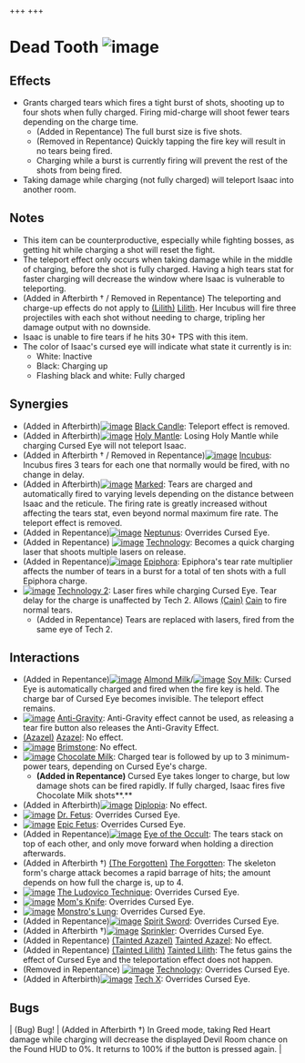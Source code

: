 +++
+++

 # Dead Tooth ![image](/image/Dead_Tooth.png) 


Effects
---------


* Grants charged tears which fires a tight burst of shots, shooting up to four shots when fully charged. Firing mid-charge will shoot fewer tears depending on the charge time.
	+ (Added in Repentance) The full burst size is five shots.
	+ (Removed in Repentance) Quickly tapping the fire key will result in no tears being fired.
	+ Charging while a burst is currently firing will prevent the rest of the shots from being fired.
* Taking damage while charging (not fully charged) will teleport Isaac into another room.


Notes
-------


* This item can be counterproductive, especially while fighting bosses, as getting hit while charging a shot will reset the fight.
* The teleport effect only occurs when taking damage while in the middle of charging, before the shot is fully charged. Having a high tears stat for faster charging will decrease the window where Isaac is vulnerable to teleporting.
* (Added in Afterbirth † / Removed in Repentance) The teleporting and charge-up effects do not apply to  [(Lilith)](/wiki/Lilith "Lilith") [Lilith](/wiki/Lilith "Lilith"). Her Incubus will fire three projectiles with each shot without needing to charge, tripling her damage output with no downside.
* Isaac is unable to fire tears if he hits 30+ TPS with this item.
* The color of Isaac's cursed eye will indicate what state it currently is in:
	+ White: Inactive
	+ Black: Charging up
	+ Flashing black and white: Fully charged


Synergies
-----------


* (Added in Afterbirth)[![image](/image/Black_Candle.png)](/wiki/Black_Candle "Black Candle") [Black Candle](/wiki/Black_Candle "Black Candle"): Teleport effect is removed.
* (Added in Afterbirth)[![image](/image/Holy_Mantle.png)](/wiki/Holy_Mantle "Holy Mantle") [Holy Mantle](/wiki/Holy_Mantle "Holy Mantle"): Losing Holy Mantle while charging Cursed Eye will not teleport Isaac.
* (Added in Afterbirth † / Removed in Repentance)[![image](/image/Incubus.png)](/wiki/Incubus "Incubus") [Incubus](/wiki/Incubus "Incubus"): Incubus fires 3 tears for each one that normally would be fired, with no change in delay.
* (Added in Afterbirth)[![image](/image/Marked.png)](/wiki/Marked "Marked") [Marked](/wiki/Marked "Marked"): Tears are charged and automatically fired to varying levels depending on the distance between Isaac and the reticule. The firing rate is greatly increased without affecting the tears stat, even beyond normal maximum fire rate. The teleport effect is removed.
* (Added in Repentance)[![image](/image/Neptunus.png)](/wiki/Neptunus "Neptunus") [Neptunus](/wiki/Neptunus "Neptunus"): Overrides Cursed Eye.
* (Added in Repentance) [![image](/image/Technology.png)](/wiki/Technology "Technology") [Technology](/wiki/Technology "Technology"): Becomes a quick charging laser that shoots multiple lasers on release.
* (Added in Repentance)[![image](/image/Epiphora.png)](/wiki/Epiphora "Epiphora") [Epiphora](/wiki/Epiphora "Epiphora"): Epiphora's tear rate multiplier affects the number of tears in a burst for a total of ten shots with a full Epiphora charge.
* [![image](/image/Technology_2.png)](/wiki/Technology_2 "Technology 2") [Technology 2](/wiki/Technology_2 "Technology 2"): Laser fires while charging Cursed Eye. Tear delay for the charge is unaffected by Tech 2. Allows  [(Cain)](/wiki/Cain "Cain") [Cain](/wiki/Cain "Cain") to fire normal tears.
	+ (Added in Repentance) Tears are replaced with lasers, fired from the same eye of Tech 2.


Interactions
--------------


* (Added in Repentance)[![image](/image/Almond_Milk.png)](/wiki/Almond_Milk "Almond Milk") [Almond Milk](/wiki/Almond_Milk "Almond Milk")/[![image](/image/Soy_Milk.png)](/wiki/Soy_Milk "Soy Milk") [Soy Milk](/wiki/Soy_Milk "Soy Milk"): Cursed Eye is automatically charged and fired when the fire key is held. The charge bar of Cursed Eye becomes invisible. The teleport effect remains.
* [![image](/image/Anti-Gravity.png)](/wiki/Anti-Gravity "Anti-Gravity") [Anti-Gravity](/wiki/Anti-Gravity "Anti-Gravity"): Anti-Gravity effect cannot be used, as releasing a tear fire button also releases the Anti-Gravity Effect.
* [(Azazel)](/wiki/Azazel "Azazel") [Azazel](/wiki/Azazel "Azazel"): No effect.
* [![image](/image/Brimstone.png)](/wiki/Brimstone "Brimstone") [Brimstone](/wiki/Brimstone "Brimstone"): No effect.
* [![image](/image/Chocolate_Milk.png)](/wiki/Chocolate_Milk "Chocolate Milk") [Chocolate Milk](/wiki/Chocolate_Milk "Chocolate Milk"): Charged tear is followed by up to 3 minimum-power tears, depending on Cursed Eye's charge.
	+ **(Added in Repentance)** Cursed Eye takes longer to charge, but low damage shots can be fired rapidly. If fully charged, Isaac fires five Chocolate Milk shots**.**
* (Added in Afterbirth)[![image](/image/Diplopia.png)](/wiki/Diplopia "Diplopia") [Diplopia](/wiki/Diplopia "Diplopia"): No effect.
* [![image](/image/Dr._Fetus.png)](/wiki/Dr._Fetus "Dr. Fetus") [Dr. Fetus](/wiki/Dr._Fetus "Dr. Fetus"): Overrides Cursed Eye.
* [![image](/image/Epic_Fetus.png)](/wiki/Epic_Fetus "Epic Fetus") [Epic Fetus](/wiki/Epic_Fetus "Epic Fetus"): Overrides Cursed Eye.
* (Added in Repentance)[![image](/image/Eye_of_the_Occult.png)](/wiki/Eye_of_the_Occult "Eye of the Occult") [Eye of the Occult](/wiki/Eye_of_the_Occult "Eye of the Occult"): The tears stack on top of each other, and only move forward when holding a direction afterwards.
* (Added in Afterbirth †)  [(The Forgotten)](/wiki/The_Forgotten "The Forgotten") [The Forgotten](/wiki/The_Forgotten "The Forgotten"): The skeleton form's charge attack becomes a rapid barrage of hits; the amount depends on how full the charge is, up to 4.
* [![image](/image/The_Ludovico_Technique.png)](/wiki/The_Ludovico_Technique "The Ludovico Technique") [The Ludovico Technique](/wiki/The_Ludovico_Technique "The Ludovico Technique"): Overrides Cursed Eye.
* [![image](/image/Mom%27s_Knife.png)](/wiki/Mom%27s_Knife "Mom's Knife") [Mom's Knife](/wiki/Mom%27s_Knife "Mom's Knife"): Overrides Cursed Eye.
* [![image](/image/Monstro%27s_Lung.png)](/wiki/Monstro%27s_Lung "Monstro's Lung") [Monstro's Lung](/wiki/Monstro%27s_Lung "Monstro's Lung"): Overrides Cursed Eye.
* (Added in Repentance)[![image](/image/Spirit_Sword.png)](/wiki/Spirit_Sword "Spirit Sword") [Spirit Sword](/wiki/Spirit_Sword "Spirit Sword"): Overrides Cursed Eye.
* (Added in Afterbirth †)[![image](/image/Sprinkler.png)](/wiki/Sprinkler "Sprinkler") [Sprinkler](/wiki/Sprinkler "Sprinkler"): Overrides Cursed Eye.
* (Added in Repentance) [(Tainted Azazel)](/wiki/Tainted_Azazel "Tainted Azazel") [Tainted Azazel](/wiki/Tainted_Azazel "Tainted Azazel"): No effect.
* (Added in Repentance) [(Tainted Lilith)](/wiki/Tainted_Lilith "Tainted Lilith") [Tainted Lilith](/wiki/Tainted_Lilith "Tainted Lilith"): The fetus gains the effect of Cursed Eye and the teleportation effect does not happen.
* (Removed in Repentance) [![image](/image/Technology.png)](/wiki/Technology "Technology") [Technology](/wiki/Technology "Technology"): Overrides Cursed Eye.
* (Added in Afterbirth)[![image](/image/Tech_X.png)](/wiki/Tech_X "Tech X") [Tech X](/wiki/Tech_X "Tech X"): Overrides Cursed Eye.


Bugs
------




| (Bug) Bug!
 | (Added in Afterbirth †) In Greed mode, taking Red Heart damage while charging will decrease the displayed Devil Room chance on the Found HUD to 0%. It returns to 100% if the button is pressed again. |



